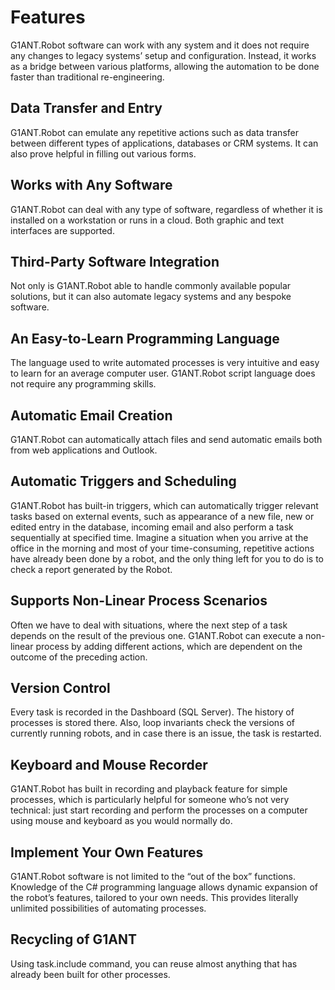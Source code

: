 # Features

G1ANT.Robot software can work with any system and it does not require any changes to legacy systems’ setup and configuration. Instead, it works as a bridge between various platforms, allowing the automation to be done faster than traditional re-engineering.

## Data Transfer and Entry

G1ANT.Robot can emulate any repetitive actions such as data transfer between different types of applications, databases or CRM systems. It can also prove helpful in filling out various forms.

## Works with Any Software

G1ANT.Robot can deal with any type of software, regardless of whether it is installed on a workstation or runs in a cloud. Both graphic and text interfaces are supported.

## Third-Party Software Integration

Not only is G1ANT.Robot able to handle commonly available popular solutions, but it can also automate legacy systems and any bespoke software.

## An Easy-to-Learn Programming Language

The language used to write automated processes is very intuitive and easy to learn for an average computer user. G1ANT.Robot script language does not require any programming skills.

## Automatic Email Creation

G1ANT.Robot can automatically attach files and send automatic emails both from web applications and Outlook.

## Automatic Triggers and Scheduling

G1ANT.Robot has built-in triggers, which can automatically trigger relevant tasks based on external events, such as appearance of a new file, new or edited entry in the database, incoming email and also perform a task sequentially at specified time. Imagine a situation when you arrive at the office in the morning and most of your time-consuming, repetitive actions have already been done by a robot, and the only thing left for you to do is to check a report generated by the Robot.

## Supports Non-Linear Process Scenarios

Often we have to deal with situations, where the next step of a task depends on the result of the previous one. G1ANT.Robot can execute a non-linear process by adding different actions, which are dependent on the outcome of the preceding action.

## Version Control

Every task is recorded in the Dashboard \(SQL Server\). The history of processes is stored there. Also, loop invariants check the versions of currently running robots, and in case there is an issue, the task is restarted.

## Keyboard and Mouse Recorder

G1ANT.Robot has built in recording and playback feature for simple processes, which is particularly helpful for someone who’s not very technical: just start recording and perform the processes on a computer using mouse and keyboard as you would normally do.

## Implement Your Own Features

G1ANT.Robot software is not limited to the “out of the box” functions. Knowledge of the C\# programming language allows dynamic expansion of the robot’s features, tailored to your own needs. This provides literally unlimited possibilities of automating processes.

## Recycling of G1ANT

Using task.include command, you can reuse almost anything that has already been built for other processes.

